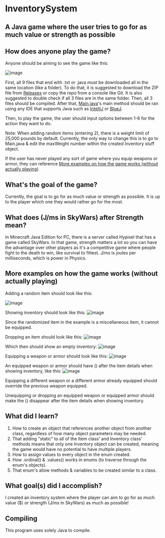 # InventorySystem
## A Java game where the user tries to go for as much value or strength as possible

## How does anyone play the game?

Anyone should be aiming to see the game like this:

![image](https://user-images.githubusercontent.com/22280271/222943976-e03c20fa-80cf-4289-8204-cdb8e14b169f.png)

First, all 9 files that end with .txt or .java must be downloaded all in the same location (like a folder). To do that, it is suggested to download the ZIP file from [Releases](https://github.com/bluelightspirit/InventorySystem/releases/) or copy the repo from a console like Git. It is also suggested to double check if all 3 files are in the same folder. Then, all 3 files should be compiled. After that, [Main.java](https://github.com/bluelightspirit/InventorySystem/blob/main/Main.java)'s main method should be ran using any IDE that supports Java such as [IntelliJ](https://www.jetbrains.com/idea/download/) or [BlueJ](https://www.bluej.org/).

Then, to play the game, the user should input options between 1-6 for the action they want to do.

Note: When adding random items (entering 2), there is a weight limit of 25,000 pounds by default. Currently, the only way to change this is to go to Main.java & edit the maxWeight number within the created Inventory stuff object.

If the user has never played any sort of game where you equip weapons or armor, they can reference [More examples on how the game works (without actually playing)](https://github.com/bluelightspirit/InventorySystem#more-examples-on-how-the-game-works-without-actually-playing)

## What's the goal of the game?

Currently, the goal is to go for as much value or strength as possible. It is up to the player which one they would rather go for the most.

## What does (J/ms in SkyWars) after Strength mean?

In Minecraft Java Edition for PC, there is a server called Hypixel that has a game called SkyWars. In that game, strength matters a lot so you can have the advantage over other players as it's a competitive game where people fight to the death to win, like survival to fittest. J/ms is joules per milliseconds, which is power in Physics.

## More examples on how the game works (without actually playing)

Adding a random item should look like this:

![image](https://user-images.githubusercontent.com/22280271/222944137-59213f42-fa58-448a-a248-7ccd1a76bebe.png)

Showing inventory should look like this:
![image](https://user-images.githubusercontent.com/22280271/222944147-77c1bc2b-9206-4029-969e-fc61cd539d34.png)

Since the randomized item in the example is a miscellaneous item, it cannot be equipped.

Dropping an item should look like this:
![image](https://user-images.githubusercontent.com/22280271/222944203-e25dbd73-f839-4065-b0a4-7ae9cf1d316f.png)

Which then should show an empty inventory:
![image](https://user-images.githubusercontent.com/22280271/222944216-76aeee14-26fb-4eba-953b-99f28c4a85e8.png)

Equipping a weapon or armor should look like this:
![image](https://user-images.githubusercontent.com/22280271/222944283-d625b3fb-f4a0-4e78-8e21-c4a9efd7c1ee.png)

An equipped weapon or armor should have () after the item details when showing inventory, like this:
![image](https://user-images.githubusercontent.com/22280271/222944311-a9c609de-f80b-4905-af8c-e34dde12a6e1.png)

Equipping a different weapon or a different armor already equipped should override the previous weapon equipped.

Unequipping or dropping an equipped weapon or equipped armor should make the () disappear after the item details when showing inventory.

## What did I learn?

1) How to create an object that references another object from another class, regardless of how many object parameters may be needed.
2) That adding "static" to all of the Item class' and Inventory class' methods means that only one Inventory object can be created, meaning the game would have no potential to have multiple players.
3) How to assign values to every object in the enum created.
4) How .ordinal() & .values() works in enums (to traverse through the enum's objects).
5) That enum's allow methods & variables to be created similar to a class.

## What goal(s) did I accomplish?

I created an inventory system where the player can aim to go for as much value ($) or strength (J/ms in SkyWars) as much as possible!

## Compiling

This program uses solely Java to compile.
